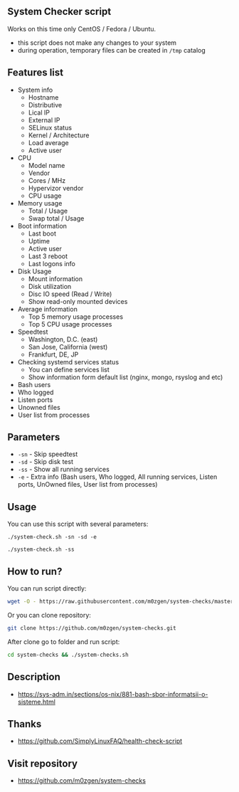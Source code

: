 ## System Checker script

Works on this time only CentOS / Fedora / Ubuntu.

* this script does not make any changes to your system
* during operation, temporary files can be created in `/tmp` catalog

## Features list

* System info
  * Hostname
  * Distributive
  * Lical IP
  * External IP
  * SELinux status
  * Kernel / Architecture
  * Load average
  * Active user
* CPU
  * Model name
  * Vendor
  * Cores / MHz
  * Hypervizor vendor
  * CPU usage
* Memory usage
  * Total / Usage
  * Swap total / Usage
* Boot information
  * Last boot
  * Uptime
  * Active user
  * Last 3 reboot
  * Last logons info
* Disk Usage
  * Mount information
  * Disk utilization
  * Disc IO speed (Read / Write)
  * Show read-only mounted devices
* Average information
  * Top 5 memory usage processes
  * Top 5 CPU usage processes
* Speedtest
  * Washington, D.C. (east)
  * San Jose, California (west)
  * Frankfurt, DE, JP
* Checking systemd services status
  * You can define services list
  * Show information form default list (nginx, mongo, rsyslog and etc)
* Bash users
* Who logged
* Listen ports
* Unowned files
* User list from processes

## Parameters

* `-sn` - Skip speedtest
* `-sd` - Skip disk test
* `-ss` - Show all running services
* `-e` - Extra info (Bash users, Who logged, All running services, Listen ports, UnOwned files, User list from processes)

## Usage
You can use this script with several parameters:
```
./system-check.sh -sn -sd -e
```
```
./system-check.sh -ss
```

## How to run?

You can run script directly:
```bash
wget -O - https://raw.githubusercontent.com/m0zgen/system-checks/master/system-check.sh | bash
```

Or you can clone repository:

```bash
git clone https://github.com/m0zgen/system-checks.git
```

After clone go to folder and run script:
```bash
cd system-checks && ./system-checks.sh
```

## Description

* https://sys-adm.in/sections/os-nix/881-bash-sbor-informatsii-o-sisteme.html

## Thanks

* https://github.com/SimplyLinuxFAQ/health-check-script

## Visit repository

* https://github.com/m0zgen/system-checks
